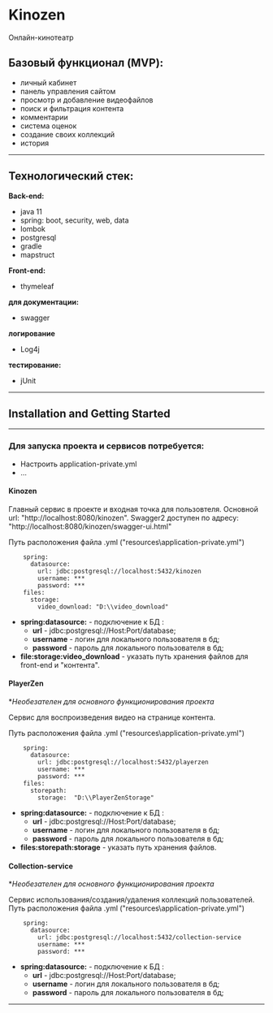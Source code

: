 # Kinozen
Онлайн-кинотеатр

## Базовый функционал (MVP):

- личный кабинет
- панель управления сайтом
- просмотр и добавление видеофайлов
- поиск и фильтрация контента
- комментарии
- система оценок
- создание своих коллекций
- история

---------------------------------------

## Технологический стек:

**Back-end:**

- java 11
- spring: boot, security, web, data
- lombok
- postgresql
- gradle
- mapstruct

**Front-end:**

- thymeleaf

**для документации:**

- swagger

**логирование**

- Log4j

**тестирование:**

- jUnit

---------------------------------------

## Installation and Getting Started

---------------------------------------
### Для запуска проекта и сервисов потребуется:
 + Настроить application-private.yml
 + ...

#### Kinozen

Главный сервис в проекте и входная точка для пользовтеля. Основной url: "http://localhost:8080/kinozen".
Swagger2 доступен по адресу: "http://localhost:8080/kinozen/swagger-ui.html"

Путь расположения файла .yml ("resources\application-private.yml")
```
    spring:
      datasource:
        url: jdbc:postgresql://localhost:5432/kinozen
        username: ***
        password: ***
    files:
      storage:
        video_download: "D:\\video_download"
```

+ **spring:datasource:** - подключение к БД :
    + **url** - jdbc:postgresql://Host:Port/database;
    + **username** - логин для локального пользователя в бд;
    + **password** - пароль для локального пользователя в бд;
+ **file:storage:video_download**  - указать путь хранения файлов для front-end и "контента".

#### PlayerZen
**Необезателен для основного функционирования проекта*

Сервис для воспроизведения видео на странице контента.

Путь расположения файла .yml ("resources\application-private.yml")


```	
    spring:
      datasource:
        url: jdbc:postgresql://localhost:5432/playerzen
        username: ***
        password: ***
    files:
      storepath:
        storage:  "D:\\PlayerZenStorage"
```

+ **spring:datasource:** - подключение к БД :
    + **url** - jdbc:postgresql://Host:Port/database;
    + **username** - логин для локального пользователя в бд;
    + **password** - пароль для локального пользователя в бд;
+ **files:storepath:storage**  - указать путь хранения файлов.

#### Collection-service
**Необезателен для основного функционирования проекта*

Сервис  использования/создания/удаления коллекций пользователей.
Путь расположения файла .yml ("resources\application-private.yml")

```
    spring:
      datasource:
        url: jdbc:postgresql://localhost:5432/collection-service
        username: ***
        password: ***
```
+ **spring:datasource:** - подключение к БД :
    + **url** - jdbc:postgresql://Host:Port/database;
    + **username** - логин для локального пользователя в бд;
    + **password** - пароль для локального пользователя в бд;

---------------------------------------